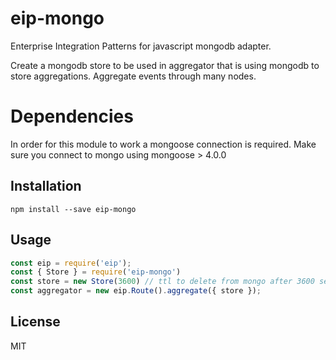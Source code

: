 # eip-mongo

Enterprise Integration Patterns for javascript mongodb adapter.

Create a mongodb store to be used in aggregator that is using mongodb to store aggregations.
Aggregate events through many nodes.

# Dependencies

In order for this module to work a mongoose connection is required.
Make sure you connect to mongo using mongoose > 4.0.0

## Installation

```
npm install --save eip-mongo
```

## Usage

```javascript
const eip = require('eip');
const { Store } = require('eip-mongo')
const store = new Store(3600) // ttl to delete from mongo after 3600 sec
const aggregator = new eip.Route().aggregate({ store });
```


## License

MIT
